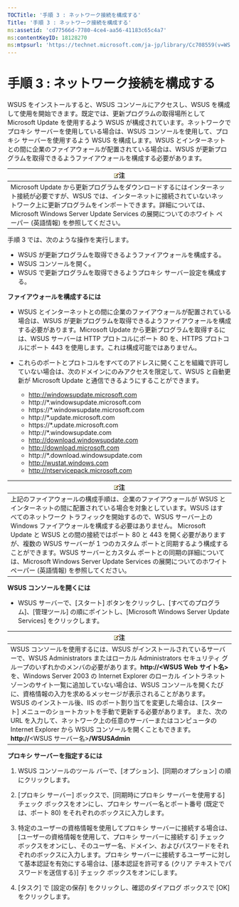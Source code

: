 ```yaml
---
TOCTitle: '手順 3 : ネットワーク接続を構成する'
Title: '手順 3 : ネットワーク接続を構成する'
ms:assetid: 'cd77566d-7780-4ce4-aa56-41183c65c4a7'
ms:contentKeyID: 18128270
ms:mtpsurl: 'https://technet.microsoft.com/ja-jp/library/Cc708559(v=WS.10)'
---
```


手順 3 : ネットワーク接続を構成する
===================================

WSUS をインストールすると、WSUS コンソールにアクセスし、WSUS を構成して使用を開始できます。既定では、更新プログラムの取得場所として Microsoft Update を使用するよう WSUS が構成されています。ネットワークでプロキシ サーバーを使用している場合は、WSUS コンソールを使用して、プロキシ サーバーを使用するよう WSUS を構成します。WSUS とインターネットとの間に企業のファイアウォールが配置されている場合は、WSUS が更新プログラムを取得できるようファイアウォールを構成する必要があります。

| ![](images/Cc708559.note(WS.10).gif)注                                                                                                                                                                                                                                                |
|--------------------------------------------------------------------------------------------------------------------------------------------------------------------------------------------------------------------------------------------------------------------------------------------------------------------|
| Microsoft Update から更新プログラムをダウンロードするにはインターネット接続が必要ですが、WSUS では、インターネットに接続されていないネットワーク上に更新プログラムをインポートできます。詳細については、Microsoft Windows Server Update Services の展開についてのホワイト ペーパー (英語情報) を参照してください。 |

手順 3 では、次のような操作を実行します。

-   WSUS が更新プログラムを取得できるようファイアウォールを構成する。
-   WSUS コンソールを開く。
-   WSUS で更新プログラムを取得できるようプロキシ サーバー設定を構成する。

**ファイアウォールを構成するには**
-   WSUS とインターネットとの間に企業のファイアウォールが配置されている場合は、WSUS が更新プログラムを取得できるようファイアウォールを構成する必要があります。Microsoft Update から更新プログラムを取得するには、WSUS サーバーは HTTP プロトコルにポート 80 を、HTTPS プロトコルにポート 443 を使用します。これは構成可能ではありません。

-   これらのポートとプロトコルをすべてのアドレスに開くことを組織で許可していない場合は、次のドメインにのみアクセスを限定して、WSUS と自動更新が Microsoft Update と通信できるようにすることができます。

    -   http://windowsupdate.microsoft.com
    -   http://\*.windowsupdate.microsoft.com
    -   https://\*.windowsupdate.microsoft.com
    -   http://\*.update.microsoft.com
    -   https://\*.update.microsoft.com
    -   http://\*.windowsupdate.com
    -   http://download.windowsupdate.com
    -   http://download.microsoft.com
    -   http://\*.download.windowsupdate.com
    -   http://wustat.windows.com
    -   http://ntservicepack.microsoft.com

| ![](images/Cc708559.note(WS.10).gif)注                                                                                                                                                                                                                                                                                                                                                                                                                                                                                                                                 |
|-----------------------------------------------------------------------------------------------------------------------------------------------------------------------------------------------------------------------------------------------------------------------------------------------------------------------------------------------------------------------------------------------------------------------------------------------------------------------------------------------------------------------------------------------------------------------------------------------------|
| 上記のファイアウォールの構成手順は、企業のファイアウォールが WSUS とインターネットの間に配置されている場合を対象としています。WSUS はすべてのネットワーク トラフィックを開始するので、WSUS サーバー上の Windows ファイアウォールを構成する必要はありません。 Microsoft Update と WSUS との間の接続ではポート 80 と 443 を開く必要がありますが、複数の WSUS サーバーが 1 つのカスタム ポートと同期するよう構成することができます。WSUS サーバーとカスタム ポートとの同期の詳細については、Microsoft Windows Server Update Services の展開についてのホワイト ペーパー (英語情報) を参照してください。 |

**WSUS コンソールを開くには**
-   WSUS サーバーで、\[スタート\] ボタンをクリックし、\[すべてのプログラム\]、\[管理ツール\] の順にポイントし、\[Microsoft Windows Server Update Services\] をクリックします。

| ![](images/Cc708559.note(WS.10).gif)注                                                                                                                                                                                                                                                                                                                                                                                                                                                                                                                                                                                                                                                                                                  |
|----------------------------------------------------------------------------------------------------------------------------------------------------------------------------------------------------------------------------------------------------------------------------------------------------------------------------------------------------------------------------------------------------------------------------------------------------------------------------------------------------------------------------------------------------------------------------------------------------------------------------------------------------------------------------------------------------------------------------------------------------------------------|
| WSUS コンソールを使用するには、WSUS がインストールされているサーバーで、WSUS Administrators またはローカル Administrators セキュリティ グループのいずれかのメンバの必要があります。**http://&lt;**WSUS Web サイト名**&gt;** を、Windows Server 2003 の Internet Explorer のローカル イントラネット ゾーンのサイト一覧に追加していない場合は、WSUS コンソールを開くたびに、資格情報の入力を求めるメッセージが表示されることがあります。 WSUS のインストール後、IIS のポート割り当てを変更した場合は、\[スタート\] メニューのショートカットを手動で更新する必要があります。 また、次の URL を入力して、ネットワーク上の任意のサーバーまたはコンピュータの Internet Explorer から WSUS コンソールを開くこともできます。**http://**&lt;WSUS サーバー名&gt;**/WSUSAdmin** |

**プロキシ サーバーを指定するには**
1.  WSUS コンソールのツール バーで、\[オプション\]、\[同期のオプション\] の順にクリックします。

2.  \[プロキシ サーバー\] ボックスで、\[同期時にプロキシ サーバーを使用する\] チェック ボックスをオンにし、プロキシ サーバー名とポート番号 (既定では、ポート 80) をそれぞれのボックスに入力します。

3.  特定のユーザーの資格情報を使用してプロキシ サーバーに接続する場合は、\[ユーザーの資格情報を使用して、プロキシ サーバーに接続する\] チェック ボックスをオンにし、そのユーザー名、ドメイン、およびパスワードをそれぞれのボックスに入力します。プロキシ サーバーに接続するユーザーに対して基本認証を有効にする場合は、\[基本認証を許可する (クリア テキストでパスワードを送信する)\] チェック ボックスをオンにします。

4.  \[タスク\] で \[設定の保存\] をクリックし、確認のダイアログ ボックスで \[OK\] をクリックします。
